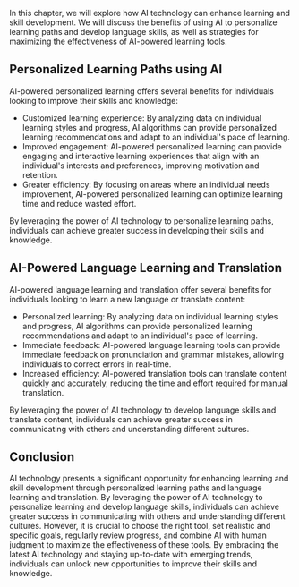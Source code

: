 

In this chapter, we will explore how AI technology can enhance learning and skill development. We will discuss the benefits of using AI to personalize learning paths and develop language skills, as well as strategies for maximizing the effectiveness of AI-powered learning tools.

Personalized Learning Paths using AI
------------------------------------

AI-powered personalized learning offers several benefits for individuals looking to improve their skills and knowledge:

* Customized learning experience: By analyzing data on individual learning styles and progress, AI algorithms can provide personalized learning recommendations and adapt to an individual's pace of learning.
* Improved engagement: AI-powered personalized learning can provide engaging and interactive learning experiences that align with an individual's interests and preferences, improving motivation and retention.
* Greater efficiency: By focusing on areas where an individual needs improvement, AI-powered personalized learning can optimize learning time and reduce wasted effort.

By leveraging the power of AI technology to personalize learning paths, individuals can achieve greater success in developing their skills and knowledge.

AI-Powered Language Learning and Translation
--------------------------------------------

AI-powered language learning and translation offer several benefits for individuals looking to learn a new language or translate content:

* Personalized learning: By analyzing data on individual learning styles and progress, AI algorithms can provide personalized learning recommendations and adapt to an individual's pace of learning.
* Immediate feedback: AI-powered language learning tools can provide immediate feedback on pronunciation and grammar mistakes, allowing individuals to correct errors in real-time.
* Increased efficiency: AI-powered translation tools can translate content quickly and accurately, reducing the time and effort required for manual translation.

By leveraging the power of AI technology to develop language skills and translate content, individuals can achieve greater success in communicating with others and understanding different cultures.

Conclusion
----------

AI technology presents a significant opportunity for enhancing learning and skill development through personalized learning paths and language learning and translation. By leveraging the power of AI technology to personalize learning and develop language skills, individuals can achieve greater success in communicating with others and understanding different cultures. However, it is crucial to choose the right tool, set realistic and specific goals, regularly review progress, and combine AI with human judgment to maximize the effectiveness of these tools. By embracing the latest AI technology and staying up-to-date with emerging trends, individuals can unlock new opportunities to improve their skills and knowledge.
